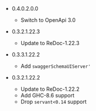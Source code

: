 - 0.4.0.2.0.0
    - Switch to OpenApi 3.0

- 0.3.2.1.22.3
    - Update to ReDoc-1.22.3

- 0.3.3.1.22.2
    - Add `swaggerSchemaUIServer'`

- 0.3.2.1.22.2
    - Update to ReDoc-1.22.2
    - Add GHC-8.6 support
    - Drop `servant<0.14` support
